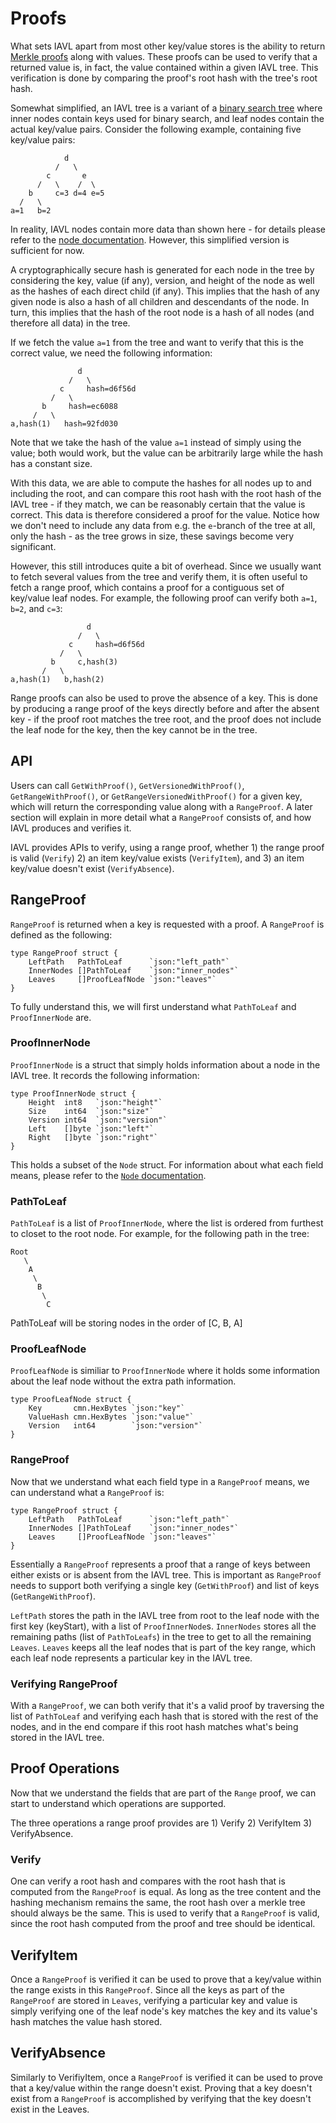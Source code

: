 # Proofs

What sets IAVL apart from most other key/value stores is the ability to return
[Merkle proofs](https://en.wikipedia.org/wiki/Merkle_tree) along with values. These proofs can
be used to verify that a returned value is, in fact, the value contained within a given IAVL tree.
This verification is done by comparing the proof's root hash with the tree's root hash.

Somewhat simplified, an IAVL tree is a variant of a
[binary search tree](https://en.wikipedia.org/wiki/Binary_search_tree) where inner nodes contain 
keys used for binary search, and leaf nodes contain the actual key/value pairs. Consider the 
following example, containing five key/value pairs:

```
            d
          /   \
        c       e
      /   \    /  \
    b     c=3 d=4 e=5
  /   \
a=1   b=2
```

In reality, IAVL nodes contain more data than shown here - for details please refer to the
[node documentation](../node/node.md). However, this simplified version is sufficient for now.

A cryptographically secure hash is generated for each node in the tree by considering the key,
value (if any), version, and height of the node as well as the hashes of each direct child (if any).
This implies that the hash of any given node is also a hash of all children and descendants of the
node. In turn, this implies that the hash of the root node is a hash of all nodes (and therefore
all data) in the tree.

If we fetch the value `a=1` from the tree and want to verify that this is the correct value, we
need the following information:

```
               d
             /   \
           c     hash=d6f56d
         /   \
       b     hash=ec6088
     /   \
a,hash(1)   hash=92fd030
```

Note that we take the hash of the value `a=1` instead of simply using the value; both would work,
but the value can be arbitrarily large while the hash has a constant size.

With this data, we are able to compute the hashes for all nodes up to and including the root,
and can compare this root hash with the root hash of the IAVL tree - if they match, we can be
reasonably certain that the value is correct. This data is therefore considered a proof for the
value. Notice how we don't need to include any data from e.g. the `e`-branch of the tree at all,
only the hash - as the tree grows in size, these savings become very significant.

However, this still introduces quite a bit of overhead. Since we usually want to fetch several
values from the tree and verify them, it is often useful to fetch a range proof, which contains
a proof for a contiguous set of key/value leaf nodes. For example, the following proof can
verify both `a=1`, `b=2`, and `c=3`:

```
                 d
               /   \
             c     hash=d6f56d
           /   \
         b     c,hash(3)
       /   \
a,hash(1)   b,hash(2)
```

Range proofs can also be used to prove the absence of a key. This is done by producing a range
proof of the keys directly before and after the absent key - if the proof root matches the tree
root, and the proof does not include the leaf node for the key, then the key cannot be in the tree.

## API

Users can call `GetWithProof()`, `GetVersionedWithProof()`, `GetRangeWithProof()`, or 
`GetRangeVersionedWithProof()` for a given key, which will return the corresponding value along 
with a `RangeProof`. A later section will explain in more detail what a `RangeProof` consists of, 
and how IAVL produces and verifies it.

IAVL provides APIs to verify, using a range proof, whether 1) the range proof is valid
(`Verify`) 2) an item key/value exists (`VerifyItem`), and 3) an item key/value doesn't exist
(`VerifyAbsence`).

## RangeProof

`RangeProof` is returned when a key is requested with a proof. A `RangeProof` is defined as the
following:

```golang
type RangeProof struct {
	LeftPath   PathToLeaf      `json:"left_path"`
	InnerNodes []PathToLeaf    `json:"inner_nodes"`
	Leaves     []ProofLeafNode `json:"leaves"`
}
```

To fully understand this, we will first understand what `PathToLeaf` and `ProofInnerNode` are.

### ProofInnerNode

`ProofInnerNode` is a struct that simply holds information about a node in the IAVL tree.
It records the following information:

```golang
type ProofInnerNode struct {
	Height  int8   `json:"height"`
	Size    int64  `json:"size"`
	Version int64  `json:"version"`
	Left    []byte `json:"left"`
	Right   []byte `json:"right"`
}
```

This holds a subset of the `Node` struct. For information about what each field means, please
refer to the [`Node` documentation](../node/node.md).

### PathToLeaf

`PathToLeaf` is a list of `ProofInnerNode`, where the list is ordered from furthest to closet to
the root node. For example, for the following path in the tree:

    Root
       \
        A
         \
          B
           \
            C
           
PathToLeaf will be storing nodes in the order of [C, B, A]

### ProofLeafNode

`ProofLeafNode` is similiar to `ProofInnerNode` where it holds some information about the leaf
node without the extra path information.

```golang
type ProofLeafNode struct {
	Key       cmn.HexBytes `json:"key"`
	ValueHash cmn.HexBytes `json:"value"`
	Version   int64        `json:"version"`
}
```

### RangeProof

Now that we understand what each field type in a `RangeProof` means, we can understand what a 
`RangeProof` is:

```golang
type RangeProof struct {
	LeftPath   PathToLeaf      `json:"left_path"`
	InnerNodes []PathToLeaf    `json:"inner_nodes"`
	Leaves     []ProofLeafNode `json:"leaves"`
}
```

Essentially a `RangeProof` represents a proof that a range of keys between either exists or is
absent from the IAVL tree. This is important as `RangeProof` needs to support both verifying a
single key (`GetWithProof`) and list of keys (`GetRangeWithProof`).

`LeftPath` stores the path in the IAVL tree from root to the leaf node with the first key
(keyStart), with a list of `ProofInnerNode`s. `InnerNodes` stores all the remaining paths (list
of `PathToLeafs`) in the tree to get to all the remaining `Leaves`. `Leaves` keeps all the leaf
nodes that is part of the key range, which each leaf node represents a particular key in the
IAVL tree.

### Verifying RangeProof

With a `RangeProof`, we can both verify that it's a valid proof by traversing the list of
`PathToLeaf` and verifying each hash that is stored with the rest of the nodes, and in the end
compare if this root hash matches what's being stored in the IAVL tree.

## Proof Operations

Now that we understand the fields that are part of the `Range` proof, we can start to understand
which operations are supported.

The three operations a range proof provides are 1) Verify 2) VerifyItem 3) VerifyAbsence.

### Verify

One can verify a root hash and compares with the root hash that is computed from the `RangeProof`
is equal. As long as the tree content and the hashing mechanism remains the same, the root hash
over a merkle tree should always be the same. This is used to verify that a `RangeProof` is
valid, since the root hash computed from the proof and tree should be identical.
  
## VerifyItem

Once a `RangeProof` is verified it can be used to prove that a key/value within the range exists
in this `RangeProof`. Since all the keys as part of the `RangeProof` are stored in `Leaves`,
verifying a particular key and value is simply verifying one of the leaf node's key matches the
key and its value's hash matches the value hash stored.

## VerifyAbsence

Similarly to VerifiyItem, once a `RangeProof` is verified it can be used to prove that a
key/value within the range doesn't exist. Proving that a key doesn't exist from a `RangeProof`
is accomplished by verifying that the key doesn't exist in the Leaves.